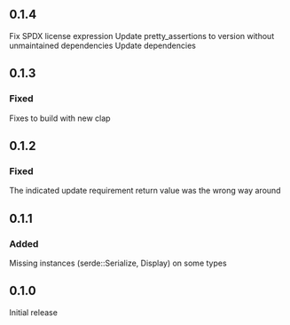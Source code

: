 ## 0.1.4

Fix SPDX license expression
Update pretty_assertions to version without unmaintained dependencies
Update dependencies

## 0.1.3

### Fixed

Fixes to build with new clap

## 0.1.2

### Fixed

The indicated update requirement return value was the wrong way around

## 0.1.1

### Added

Missing instances (serde::Serialize, Display) on some types

## 0.1.0

Initial release
